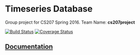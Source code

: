 
Timeseries Database
====================
Group project for CS207 Spring 2016. Team Name: **cs207project**

[![Build Status](https://travis-ci.org/CS207Project/cs207project.svg?branch=master)](https://travis-ci.org/CS207Project/cs207project)
[![Coverage Status](https://coveralls.io/repos/github/CS207Project/cs207project/badge.svg?branch=master)](https://coveralls.io/github/CS207Project/cs207project?branch=master)

[Documentation](http://cs207project.github.io/cs207project/)
-------------
